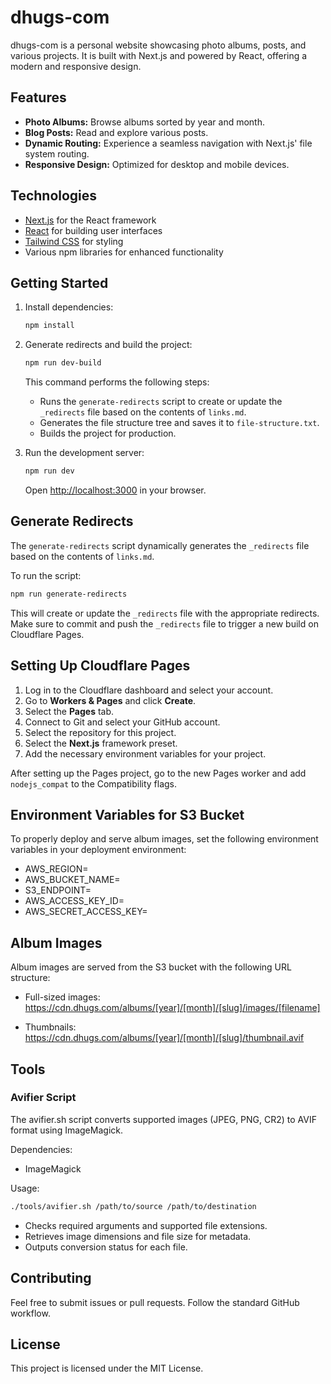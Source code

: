# dhugs-com

dhugs-com is a personal website showcasing photo albums, posts, and various projects. It is built with Next.js and powered by React, offering a modern and responsive design.

## Features
- **Photo Albums:** Browse albums sorted by year and month.
- **Blog Posts:** Read and explore various posts.
- **Dynamic Routing:** Experience a seamless navigation with Next.js' file system routing.
- **Responsive Design:** Optimized for desktop and mobile devices.

## Technologies
- [Next.js](https://nextjs.org) for the React framework
- [React](https://reactjs.org) for building user interfaces
- [Tailwind CSS](https://tailwindcss.com) for styling
- Various npm libraries for enhanced functionality

## Getting Started

1. Install dependencies:
   ```bash
   npm install
   ```
2. Generate redirects and build the project:
   ```bash
   npm run dev-build
   ```
   This command performs the following steps:
   - Runs the `generate-redirects` script to create or update the `_redirects` file based on the contents of `links.md`.
   - Generates the file structure tree and saves it to `file-structure.txt`.
   - Builds the project for production.

3. Run the development server:
   ```bash
   npm run dev
   ```
   Open [http://localhost:3000](http://localhost:3000) in your browser.

## Generate Redirects

The `generate-redirects` script dynamically generates the `_redirects` file based on the contents of `links.md`.

To run the script:
```bash
npm run generate-redirects
```

This will create or update the `_redirects` file with the appropriate redirects. Make sure to commit and push the `_redirects` file to trigger a new build on Cloudflare Pages.

## Setting Up Cloudflare Pages

1. Log in to the Cloudflare dashboard and select your account.
2. Go to **Workers & Pages** and click **Create**.
3. Select the **Pages** tab.
4. Connect to Git and select your GitHub account.
5. Select the repository for this project.
6. Select the **Next.js** framework preset.
7. Add the necessary environment variables for your project.

After setting up the Pages project, go to the new Pages worker and add `nodejs_compat` to the Compatibility flags.

## Environment Variables for S3 Bucket

To properly deploy and serve album images, set the following environment variables in your deployment environment:

- AWS_REGION=
- AWS_BUCKET_NAME=
- S3_ENDPOINT=
- AWS_ACCESS_KEY_ID=
- AWS_SECRET_ACCESS_KEY=

## Album Images

Album images are served from the S3 bucket with the following URL structure:

- Full-sized images: 
  https://cdn.dhugs.com/albums/[year]/[month]/[slug]/images/[filename]

- Thumbnails:
  https://cdn.dhugs.com/albums/[year]/[month]/[slug]/thumbnail.avif

## Tools

### Avifier Script

The avifier.sh script converts supported images (JPEG, PNG, CR2) to AVIF format using ImageMagick.

Dependencies:
- ImageMagick

Usage:
```bash
./tools/avifier.sh /path/to/source /path/to/destination
```

- Checks required arguments and supported file extensions.
- Retrieves image dimensions and file size for metadata.
- Outputs conversion status for each file.

## Contributing

Feel free to submit issues or pull requests. Follow the standard GitHub workflow.

## License

This project is licensed under the MIT License.
